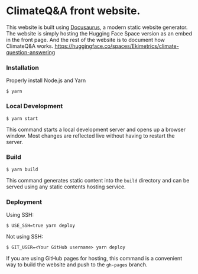 # ClimateQ&A front website. 

This website is built using [Docusaurus](https://docusaurus.io/), a modern static website generator.
The website is simply hosting the Hugging Face Space version as an embed in the front page. And the rest of the website is to document how ClimateQ&A works. 
https://huggingface.co/spaces/Ekimetrics/climate-question-answering 

### Installation

Properly install Node.js and Yarn
```
$ yarn
```

### Local Development

```
$ yarn start
```

This command starts a local development server and opens up a browser window. Most changes are reflected live without having to restart the server.

### Build

```
$ yarn build
```

This command generates static content into the `build` directory and can be served using any static contents hosting service.

### Deployment

Using SSH:

```
$ USE_SSH=true yarn deploy
```

Not using SSH:

```
$ GIT_USER=<Your GitHub username> yarn deploy
```

If you are using GitHub pages for hosting, this command is a convenient way to build the website and push to the `gh-pages` branch.
